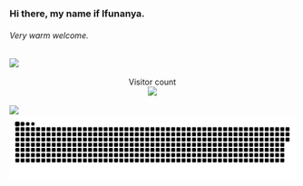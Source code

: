 ### Hi there, my name if Ifunanya. 
###### Very warm welcome.
![](https://tenor.com/view/youre-welcome-gif-25058970)


<p align="center"> 
  Visitor count<br>
  <img src="https://profile-counter.glitch.me/ifunanyaScript/count.svg" />
</p>


![](https://komarev.com/ghpvc/?username=ifunanyaScript&color=brightgreen&style=plastic)
<a href=#><img src="contributions.svg"></a>

